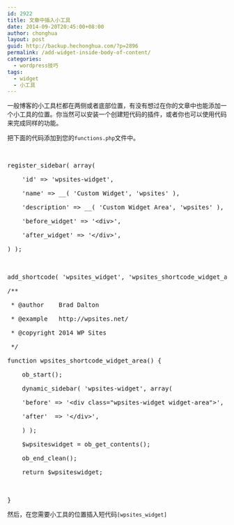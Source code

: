 ```yaml
---
id: 2922
title: 文章中插入小工具
date: 2014-09-20T20:45:00+08:00
author: chonghua
layout: post
guid: http://backup.hechonghua.com/?p=2896
permalink: /add-widget-inside-body-of-content/
categories:
  - wordpress技巧
tags:
  - widget
  - 小工具
---
```

一般博客的小工具栏都在两侧或者底部位置，有没有想过在你的文章中也能添加一个小工具的位置。你当然可以安装一个创建短代码的插件，或者你也可以使用代码来完成同样的功能。 

<!--more-->

把下面的代码添加到您的`functions.php`文件中。 

<pre><br />
register_sidebar( array(<br />
    'id' =&gt; 'wpsites-widget',<br />
    'name' =&gt; __( 'Custom Widget', 'wpsites' ),<br />
    'description' =&gt; __( 'Custom Widget Area', 'wpsites' ),<br />
    'before_widget' =&gt; '&lt;div&gt;',<br />
    'after_widget' =&gt; '&lt;/div&gt;',<br />
) );<br />
 <br />
add_shortcode( 'wpsites_widget', 'wpsites_shortcode_widget_area' );<br />
/**<br />
 * @author    Brad Dalton<br />
 * @example   http://wpsites.net/<br />
 * @copyright 2014 WP Sites<br />
 */<br />
function wpsites_shortcode_widget_area() {<br />
    ob_start();<br />
    dynamic_sidebar( 'wpsites-widget', array(<br />
    'before' =&gt; '&lt;div class="wpsites-widget widget-area"&gt;',<br />
    'after'  =&gt; '&lt;/div&gt;',<br />
    ) );<br />
    $wpsiteswidget = ob_get_contents();<br />
    ob_end_clean();<br />
    return $wpsiteswidget;<br />
 <br />
}
</pre>

然后，在您需要小工具的位置插入短代码`[wpsites_widget]`